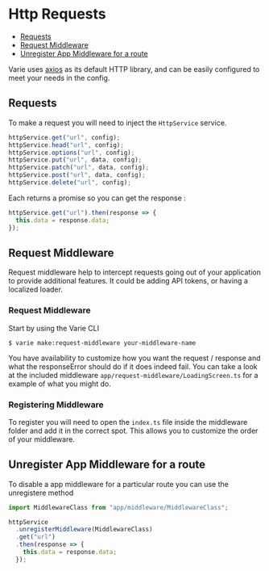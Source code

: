 # Http Requests

- [Requests](#requests)
- [Request Middleware](#request-middleware)
- [Unregister App Middleware for a route](#unregister-app-middleware-for-a-route)

Varie uses [axios](https://github.com/axios/axios) as its default HTTP library,
and can be easily configured to meet your needs in the config.

## Requests

To make a request you will need to inject the `HttpService` service.

```js
httpService.get("url", config);
httpService.head("url", config);
httpService.options("url", config);
httpService.put("url", data, config);
httpService.patch("url", data, config);
httpService.post("url", data, config);
httpService.delete("url", config);
```

Each returns a promise so you can get the response :

```js
httpService.get("url").then(response => {
  this.data = response.data;
});
```

## Request Middleware

Request middleware help to intercept requests going out of your application
to provide additional features. It could be adding API tokens, or having
a localized loader.

### Request Middleware

Start by using the Varie CLI

`$ varie make:request-middleware your-middleware-name`

You have availability to customize how you want the request / response and what the responseError should do if it does indeed fail.
You can take a look at the included middleware `app/request-middleware/LoadingScreen.ts` for a example of what you might do.

### Registering Middleware

To register you will need to open the `index.ts` file inside the middleware folder and add it in the correct spot.
This allows you to customize the order of your middleware.

## Unregister App Middleware for a route

To disable a app middleware for a particular route you can use the unregistere method

```js
import MiddlewareClass from "app/middleware/MiddlewareClass";

httpService
  .unregisterMiddleware(MiddlewareClass)
  .get("url")
  .then(response => {
    this.data = response.data;
  });
```
